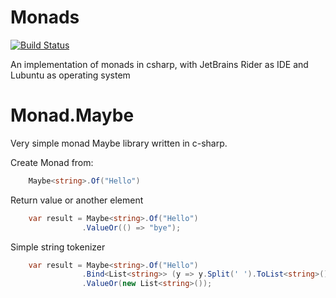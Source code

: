 # Monads
[![Build Status](https://travis-ci.org/seymourpoler/Monads.svg?branch=master)](https://travis-ci.org/seymourpoler/Monads)

An implementation of monads in csharp, with JetBrains Rider as IDE and Lubuntu as operating system

# Monad.Maybe
Very simple monad Maybe library written in c-sharp.

Create Monad from:
```c#
	Maybe<string>.Of("Hello")
```

Return value or another element
```c#
	var result = Maybe<string>.Of("Hello")
			    .ValueOr(() => "bye");
```

Simple string tokenizer
```c#
	var result = Maybe<string>.Of("Hello")
			    .Bind<List<string>> (y => y.Split(' ').ToList<string>())
			    .ValueOr(new List<string>());
```

